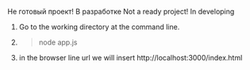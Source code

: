 Не готовый проект! В разработке
Not a ready project! In developing


1. Go to the working directory at the command line.
2. >node app.js
3. in the browser line url we will insert http://localhost:3000/index.html

